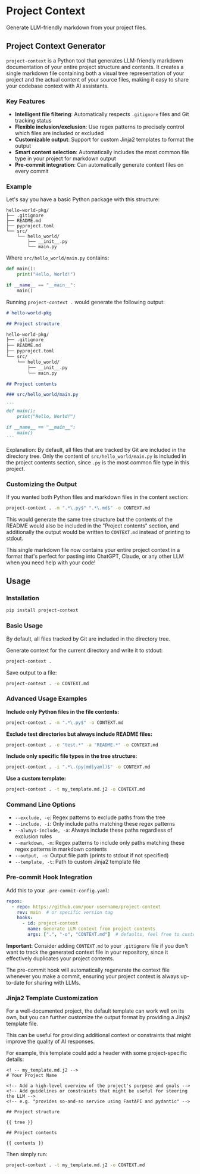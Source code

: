 # Project Context

Generate LLM-friendly markdown from your project files.


## Project Context Generator

`project-context` is a Python tool that generates LLM-friendly markdown documentation of your entire project structure and contents. It creates a single markdown file containing both a visual tree representation of your project and the actual content of your source files, making it easy to share your codebase context with AI assistants.

### Key Features

- **Intelligent file filtering**: Automatically respects `.gitignore` files and Git tracking status
- **Flexible inclusion/exclusion**: Use regex patterns to precisely control which files are included or excluded
- **Customizable output**: Support for custom Jinja2 templates to format the output
- **Smart content selection**: Automatically includes the most common file type in your project for markdown output
- **Pre-commit integration**: Can automatically generate context files on every commit

### Example

Let's say you have a basic Python package with this structure:

```
hello-world-pkg/
├── .gitignore
├── README.md
├── pyproject.toml
└── src/
    └── hello_world/
        ├── __init__.py
        └── main.py
```

Where `src/hello_world/main.py` contains:
```python
def main():
    print("Hello, World!")

if __name__ == "__main__":
    main()
```

Running `project-context .` would generate the following output:

````markdown
# hello-world-pkg

## Project structure

hello-world-pkg/
├── .gitignore
├── README.md
├── pyproject.toml
└── src/
    └── hello_world/
        ├── __init__.py
        └── main.py

## Project contents

### src/hello_world/main.py

```
def main():
    print("Hello, World!")

if __name__ == "__main__":
    main()
```


````

Explanation: By default, all files that are tracked by Git are included in the directory tree. Only the content of `src/hello_world/main.py` is included in the project contents section, since `.py` is the most common file type in this project.

### Customizing the Output

If you wanted both Python files and markdown files in the content section:

```bash
project-context . -m ".*\.py$" ".*\.md$" -o CONTEXT.md
```

This would generate the same tree structure but the contents of the README would also be included in the "Project contents" section, and additionally the output would be written to `CONTEXT.md` instead of printing to stdout.

This single markdown file now contains your entire project context in a format that's perfect for pasting into ChatGPT, Claude, or any other LLM when you need help with your code!

## Usage

### Installation

```bash
pip install project-context
```

### Basic Usage

By default, all files tracked by Git are included in the directory tree.

Generate context for the current directory and write it to stdout:

```bash
project-context .
```

Save output to a file:

```bash
project-context . -o CONTEXT.md
```

### Advanced Usage Examples

**Include only Python files in the file contents:**

```bash
project-context . -m ".*\.py$" -o CONTEXT.md
```

**Exclude test directories but always include README files:**

```bash
project-context . -e "test.*" -a "README.*" -o CONTEXT.md
```

**Include only specific file types in the tree structure:**

```bash
project-context . -i ".*\.(py|md|yaml)$" -o CONTEXT.md
```

**Use a custom template:**

```bash
project-context . -t my_template.md.j2 -o CONTEXT.md
```

### Command Line Options

- `--exclude, -e`: Regex patterns to exclude paths from the tree
- `--include, -i`: Only include paths matching these regex patterns
- `--always-include, -a`: Always include these paths regardless of exclusion rules
- `--markdown, -m`: Regex patterns to include only paths matching these regex patterns in markdown contents
- `--output, -o`: Output file path (prints to stdout if not specified)
- `--template, -t`: Path to custom Jinja2 template file

### Pre-commit Hook Integration

Add this to your `.pre-commit-config.yaml`:

```yaml
repos:
  - repo: https://github.com/your-username/project-context
    rev: main  # or specific version tag
    hooks:
      - id: project-context
        name: Generate LLM context from project contents
        args: [".", "-o", "CONTEXT.md"]  # defaults, feel free to customize filters/output here
```

**Important**: Consider adding `CONTEXT.md` to your `.gitignore` file if you don't want to track the generated context file in your repository, since it effectively duplicates your project contents.

The pre-commit hook will automatically regenerate the context file whenever you make a commit, ensuring your project context is always up-to-date for sharing with LLMs.

### Jinja2 Template Customization

For a well-documented project, the default template can work well on its own, but you can further customize the output format by providing a Jinja2 template file.

This can be useful for providing additional context or constraints that might improve the quality of AI responses.

For example, this template could add a header with some project-specific details:

```jinja2
<! -- my_template.md.j2 -->
# Your Project Name

<!-- Add a high-level overview of the project's purpose and goals -->
<!-- Add guidelines or constraints that might be useful for steering the LLM -->
<!-- e.g. "provides so-and-so service using FastAPI and pydantic" -->

## Project structure

{{ tree }}

## Project contents

{{ contents }}

```

Then simply run:

```bash
project-context . -t my_template.md.j2 -o CONTEXT.md
```

